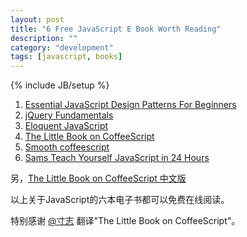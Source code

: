 ```yaml
---
layout: post
title: "6 Free JavaScript E Book Worth Reading"
description: ""
category: "development"
tags: [javascript, books]
---
```

{% include JB/setup %}

1. [Essential JavaScript Design Patterns For Beginners][1]
2. [jQuery Fundamentals][2]
3. [Eloquent JavaScript][3]
4. [The Little Book on CoffeeScript][4]
5. [Smooth coffeescript][5]
6. [Sams Teach Yourself JavaScript in 24 Hours][6]

另，[The Little Book on CoffeeScript 中文版][7]

以上关于JavaScript的六本电子书都可以免费在线阅读。

特别感谢 [@寸志](http://www.weibo.com/chromeappsstore)  翻译"The Little Book on CoffeeScript"。

[1]: http://addyosmani.com/resources/essentialjsdesignpatterns/book/
[2]: http://jqfundamentals.com/
[3]: http://eloquentjavascript.net/
[4]: http://arcturo.github.com/library/coffeescript/
[5]: http://autotelicum.github.com/Smooth-CoffeeScript/
[6]: http://www.informit.com/library/library.aspx?b=STY_JavaScript_24_hours
[7]: http://island205.github.com/tlboc/